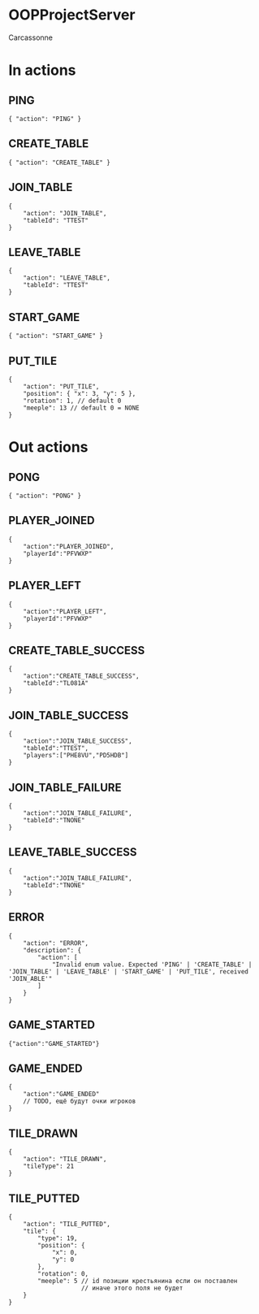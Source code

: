# OOPProjectServer
Carcassonne

# In actions
## PING
```jsonc
{ "action": "PING" }
```
## CREATE_TABLE
```jsonc
{ "action": "CREATE_TABLE" }
```
## JOIN_TABLE
```jsonc
{
    "action": "JOIN_TABLE",
    "tableId": "TTEST"
}
```
## LEAVE_TABLE
```jsonc
{
    "action": "LEAVE_TABLE",
    "tableId": "TTEST"
}
```
## START_GAME
```jsonc
{ "action": "START_GAME" }
```
## PUT_TILE
```jsonc
{
    "action": "PUT_TILE",
    "position": { "x": 3, "y": 5 },
    "rotation": 1, // default 0
    "meeple": 13 // default 0 = NONE
}
```
# Out actions
## PONG
```jsonc
{ "action": "PONG" }
```
## PLAYER_JOINED
```jsonc
{
    "action":"PLAYER_JOINED",
    "playerId":"PFVWXP"
}
```
## PLAYER_LEFT
```jsonc
{
    "action":"PLAYER_LEFT",
    "playerId":"PFVWXP"
}
```
## CREATE_TABLE_SUCCESS
```jsonc
{
    "action":"CREATE_TABLE_SUCCESS",
    "tableId":"TL081A"
}
```
## JOIN_TABLE_SUCCESS
```jsonc
{
    "action":"JOIN_TABLE_SUCCESS",
    "tableId":"TTEST",
    "players":["PHE8VU","PD5HDB"]
}
```
## JOIN_TABLE_FAILURE
```jsonc
{
    "action":"JOIN_TABLE_FAILURE",
    "tableId":"TNONE"
}
```
## LEAVE_TABLE_SUCCESS
```jsonc
{
    "action":"JOIN_TABLE_FAILURE",
    "tableId":"TNONE"
}
```
## ERROR
```jsonc
{
    "action": "ERROR",
    "description": {
        "action": [
            "Invalid enum value. Expected 'PING' | 'CREATE_TABLE' | 'JOIN_TABLE' | 'LEAVE_TABLE' | 'START_GAME' | 'PUT_TILE', received 'JOIN_ABLE'"
        ]
    }
}
```
## GAME_STARTED
```jsonc
{"action":"GAME_STARTED"}
```
## GAME_ENDED
```jsonc
{
    "action":"GAME_ENDED"
    // TODO, ещё будут очки игроков
}
```
## TILE_DRAWN
```jsonc
{
    "action": "TILE_DRAWN",
    "tileType": 21
}
```
## TILE_PUTTED
```jsonc
{
    "action": "TILE_PUTTED",
    "tile": {
        "type": 19,
        "position": {
            "x": 0,
            "y": 0
        },
        "rotation": 0,
        "meeple": 5 // id позиции крестьянина если он поставлен
                    // иначе этого поля не будет
    }
}
```
